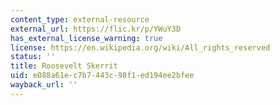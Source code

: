 ```yaml
---
content_type: external-resource
external_url: https://flic.kr/p/YWuY3D
has_external_license_warning: true
license: https://en.wikipedia.org/wiki/All_rights_reserved
status: ''
title: Roosevelt Skerrit
uid: e088a61e-c7b7-443c-98f1-ed194ee2bfee
wayback_url: ''
---
```

